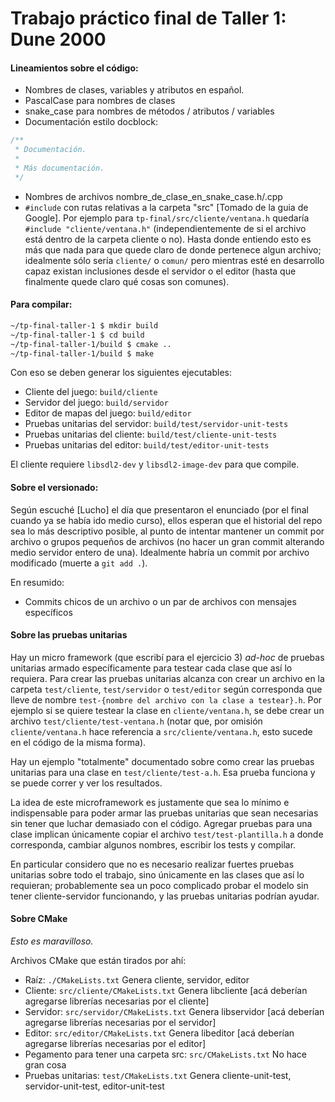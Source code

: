 # Trabajo práctico final de Taller 1: Dune 2000

#### Lineamientos sobre el código:

- Nombres de clases, variables y atributos en español.
- PascalCase para nombres de clases
- snake_case para nombres de métodos / atributos / variables
- Documentación estilo docblock:
```cpp
/**
 * Documentación.
 * 
 * Más documentación.
 */
```
- Nombres de archivos nombre_de_clase_en_snake_case.h/.cpp
- `#include` con rutas relativas a la carpeta "src" [Tomado de la guia de Google]. Por ejemplo para `tp-final/src/cliente/ventana.h` quedaría `#include "cliente/ventana.h"` (independientemente de si el archivo está dentro de la carpeta cliente o no). Hasta donde entiendo esto es más que nada para que quede claro de donde pertenece algun archivo; idealmente sólo sería `cliente/` o `comun/` pero mientras esté en desarrollo capaz existan inclusiones desde el servidor o el editor (hasta que finalmente quede claro qué cosas son comunes).

#### Para compilar:
```bash
~/tp-final-taller-1 $ mkdir build
~/tp-final-taller-1 $ cd build
~/tp-final-taller-1/build $ cmake ..
~/tp-final-taller-1/build $ make
```
Con eso se deben generar los siguientes ejecutables:
- Cliente del juego: `build/cliente`
- Servidor del juego: `build/servidor`
- Editor de mapas del juego: `build/editor`
- Pruebas unitarias del servidor: `build/test/servidor-unit-tests`
- Pruebas unitarias del cliente: `build/test/cliente-unit-tests`
- Pruebas unitarias del editor: `build/test/editor-unit-tests`

El cliente requiere `libsdl2-dev` y `libsdl2-image-dev` para que compile.

#### Sobre el versionado:
Según escuché [Lucho] el día que presentaron el enunciado (por el final cuando ya se había ido medio curso), ellos esperan que el historial del repo sea lo más descriptivo posible, al punto de intentar mantener un commit por archivo o grupos pequeños de archivos (no hacer un gran commit alterando medio servidor entero de una). Idealmente habría un commit por archivo modificado (muerte a `git add .`).

En resumido:
- Commits chicos de un archivo o un par de archivos con mensajes específicos


#### Sobre las pruebas unitarias
Hay un micro framework (que escribí para el ejercicio 3) _ad-hoc_ de pruebas unitarias armado específicamente para testear cada clase que así lo requiera. Para crear las pruebas unitarias alcanza con crear un archivo en la carpeta `test/cliente`, `test/servidor` o `test/editor` según corresponda que lleve de nombre `test-{nombre del archivo con la clase a testear}.h`. Por ejemplo si se quiere testear la clase en `cliente/ventana.h`, se debe crear un archivo `test/cliente/test-ventana.h` (notar que, por omisión `cliente/ventana.h` hace referencia a `src/cliente/ventana.h`, esto sucede en el código de la misma forma).

Hay un ejemplo "totalmente" documentado sobre como crear las pruebas unitarias para una clase
en `test/cliente/test-a.h`. Esa prueba funciona y se puede correr y ver los resultados.

La idea de este microframework es justamente que sea lo mínimo e  indispensable para poder armar las pruebas unitarias que sean necesarias sin tener que luchar demasiado con el código. Agregar pruebas para una clase implican únicamente copiar el archivo `test/test-plantilla.h` a donde  corresponda, cambiar algunos nombres, escribir los tests y compilar.

En particular considero que no es necesario realizar fuertes pruebas unitarias sobre todo el trabajo, sino únicamente en las clases que así lo requieran; probablemente sea un poco complicado probar el modelo sin tener cliente-servidor funcionando, y las pruebas unitarias podrían ayudar.

#### Sobre CMake
_Esto es maravilloso._

Archivos CMake que están tirados por ahí:
- Raíz: `./CMakeLists.txt`
Genera cliente, servidor, editor
- Cliente: `src/cliente/CMakeLists.txt`
Genera libcliente [acá deberían agregarse librerías necesarias por el cliente]
- Servidor: `src/servidor/CMakeLists.txt`
Genera libservidor [acá deberían agregarse librerías necesarias por el servidor]
- Editor: `src/editor/CMakeLists.txt`
Genera libeditor [acá deberían agregarse librerías necesarias por el editor]
- Pegamento para tener una carpeta src: `src/CMakeLists.txt`
No hace gran cosa
- Pruebas unitarias: `test/CMakeLists.txt`
Genera cliente-unit-test, servidor-unit-test, editor-unit-test

